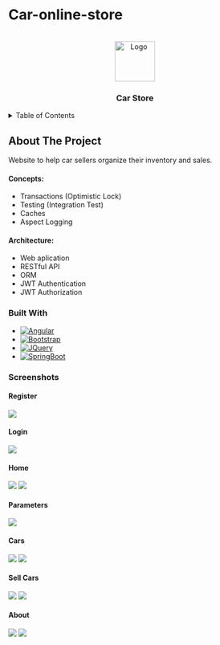 # Car-online-store





<!-- PROJECT LOGO -->
<br />
<div align="center">
  <a href="https://github.com/carolha2">
    <img src=https://icons.veryicon.com/png/o/system/administrative-office-icon-library/car-application-1.png alt="Logo" width="80" height="80">
  </a>

  <h3 align="center">Car Store</h3>

</div>


<!-- TABLE OF CONTENTS -->
<details>
  <summary>Table of Contents</summary>
  <ol>
    <li>
      <a href="#about-the-project">About The Project</a>
      <ul>
        <li><a href="#concepts">Concepts</a></li>
        <li><a href="#architecture">Architecture</a></li>
      </ul>
    </li>
    <li>
      <a href="#built-with">Built With</a>
    </li>
    <li><a href="#screenshots">Screenshots</a></li>
  </ol>
</details>



<!-- ABOUT THE PROJECT -->
## About The Project

Website to help car sellers organize their inventory and sales.

#### Concepts:
* Transactions (Optimistic Lock)
* Testing (Integration Test)
* Caches
* Aspect Logging

#### Architecture:
* Web aplication
* RESTful API
* ORM
* JWT Authentication
* JWT Authorization







<!-- BUILT WITH -->
### Built With


* [![Angular][Angular.io]][Angular-url]
* [![Bootstrap][Bootstrap.com]][Bootstrap-url]
* [![JQuery][JQuery.com]][JQuery-url]
* [![SpringBoot][SpringBoot.js]][SpringBoot-url]
<!-- SCREENSHOTS -->

### Screenshots

#### Register

![](/SpringBootRestful-master/Images/reg.png)

#### Login

![](/SpringBootRestful-master/Images/login.png)

#### Home

![](/SpringBootRestful-master/Images/home1.png)
![](/SpringBootRestful-master/Images/home2.png)

#### Parameters

![](/SpringBootRestful-master/Images/params.png)

#### Cars

![](/SpringBootRestful-master/Images/cars1.png)
![](/SpringBootRestful-master/Images/cars2.png)

#### Sell Cars

![](/SpringBootRestful-master/Images/sellcar1.png)
![](/SpringBootRestful-master/Images/sellcar2.png)

#### About

![](/SpringBootRestful-master/Images/about1.png)
![](/SpringBootRestful-master/Images/about2.png)









<!-- MARKDOWN LINKS & IMAGES -->
<!-- https://www.markdownguide.org/basic-syntax/#reference-style-links -->
[Angular.io]: https://img.shields.io/badge/Angular-DD0031?style=for-the-badge&logo=angular&logoColor=white
[Angular-url]: https://angular.io/
[Bootstrap.com]: https://img.shields.io/badge/Bootstrap-563D7C?style=for-the-badge&logo=bootstrap&logoColor=white
[Bootstrap-url]: https://getbootstrap.com
[SpringBoot-url]: https://spring.io/projects/spring-boot
[SpringBoot.js]:https://img.shields.io/badge/SpringBoot-white?style=for-the-badge&logo=spring&logoColor=green
[JQuery.com]: https://img.shields.io/badge/jQuery-0769AD?style=for-the-badge&logo=jquery&logoColor=white
[JQuery-url]: https://jquery.com 
